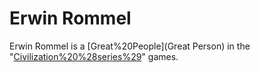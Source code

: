 # Erwin Rommel

Erwin Rommel is a [Great%20People](Great Person) in the "[Civilization%20%28series%29](Civilization)" games.